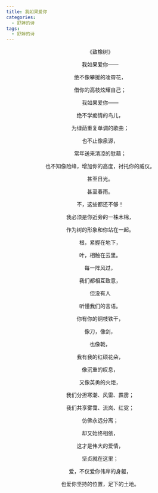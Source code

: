 ```yaml
---
title: 我如果爱你
categories:
  - 舒婷的诗
tags:
  - 舒婷的诗
---
```


<center>
《致橡树》


我如果爱你——

绝不像攀援的凌霄花，

借你的高枝炫耀自己；

我如果爱你——

绝不学痴情的鸟儿，

为绿荫重复单调的歌曲；

也不止像泉源，

常年送来清凉的慰藉；

也不知像险峰，增加你的高度，衬托你的威仪。

甚至日光。

甚至春雨。

不，这些都还不够！

我必须是你近旁的一株木棉，

作为树的形象和你站在一起。

根，紧握在地下，

叶，相触在云里。

每一阵风过，

我们都相互致意，

但没有人

听懂我们的言语。

你有你的铜枝铁干，

像刀，像剑，

也像戟，

我有我的红硕花朵，

像沉重的叹息，

又像英勇的火炬，

我们分担寒潮、风雷、霹雳；

我们共享雾霭、流岚、红霓；

仿佛永远分离；

却又始终相依，

这才是伟大的爱情，

坚贞就在这里；

爱，不仅爱你伟岸的身躯，

也爱你坚持的位置，足下的土地。
</center>